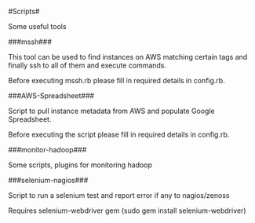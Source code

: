 #Scripts#


Some useful tools

###mssh###

This tool can be used to find instances on AWS matching certain tags and finally ssh to all of them and execute commands.

Before executing mssh.rb please fill in required details in config.rb.

###AWS-Spreadsheet###

Script to pull instance metadata from AWS and populate Google Spreadsheet.

Before executing the script please fill in required details in config.rb.

###monitor-hadoop###

Some scripts, plugins for monitoring hadoop

###selenium-nagios###

Script to run a selenium test and report error if any to nagios/zenoss

Requires selenium-webdriver gem (sudo gem install selenium-webdriver)
